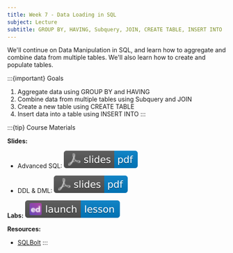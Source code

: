 ```yaml
---
title: Week 7 - Data Loading in SQL
subject: Lecture
subtitle: GROUP BY, HAVING, Subquery, JOIN, CREATE TABLE, INSERT INTO
---
```


We'll continue on Data Manipulation in SQL, and learn how to aggregate and combine data from multiple tables. We'll also learn how to create and populate tables.

:::{important} Goals
1. Aggregate data using GROUP BY and HAVING
2. Combine data from multiple tables using Subquery and JOIN
3. Create a new table using CREATE TABLE
4. Insert data into a table using INSERT INTO
:::

:::{tip} Course Materials 

**Slides:** 

* Advanced SQL: [![](images/slides-pdf-blue-adobeacrobatreader.svg)][pdf link1]

* DDL & DML: [![](images/slides-pdf-blue-adobeacrobatreader.svg)][pdf link2]

**Labs:** [![](images/launch-lesson-blue-ed.svg)][notebook link]

**Resources:**
* [SQLBolt][resource link]
:::

[pdf link1]: https://khlee42.github.io/datahandling-content-pdf/SQLadvanced.pdf
[pdf link2]: https://khlee42.github.io/datahandling-content-pdf/SQLDDL.pdf
[notebook link]: https://edstem.org/us/courses/46034/lessons/78769
[resource link]: https://sqlbolt.com
